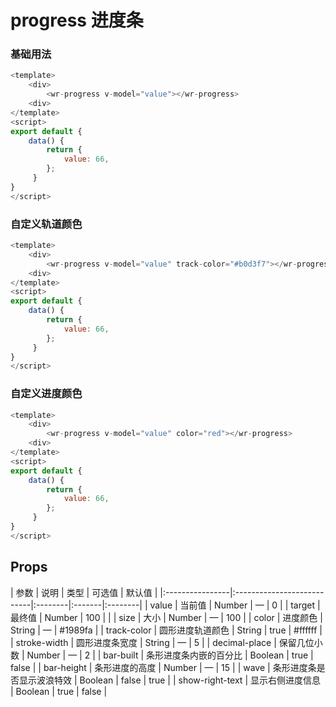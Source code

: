 # progress 进度条

### 基础用法
```js
<template>
    <div>
        <wr-progress v-model="value"></wr-progress>
    <div>
</template>
<script>
export default {
    data() {
        return {
            value: 66,
        };
     }
}
</script>
```

### 自定义轨道颜色
```js
<template>
    <div>
        <wr-progress v-model="value" track-color="#b0d3f7"></wr-progress>
    <div>
</template>
<script>
export default {
    data() {
        return {
            value: 66,
        };
     }
}
</script>
```


### 自定义进度颜色
```js
<template>
    <div>
        <wr-progress v-model="value" color="red"></wr-progress>
    <div>
</template>
<script>
export default {
    data() {
        return {
            value: 66,
        };
     }
}
</script>
```

##  Props

<md-table-warp>
| 参数            | 说明                       | 类型    | 可选值 | 默认值  |
|:----------------|:---------------------------|:--------|:-------|:--------|
| value           | 当前值                     | Number  | —      | 0       |
| target          | 最终值                     | Number  | 100    |         |
| size            | 大小                       | Number  | —      | 100     |
| color           | 进度颜色                   | String  | —      | #1989fa |
| track-color     | 圆形进度轨道颜色           | String  | true   | #ffffff |
| stroke-width    | 圆形进度条宽度             | String  | —      | 5       |
| decimal-place   | 保留几位小数               | Number  | —      | 2       |
| bar-built       | 条形进度条内嵌的百分比     | Boolean | true   | false   |
| bar-height      | 条形进度的高度             | Number  | —      | 15      |
| wave            | 条形进度条是否显示波浪特效 | Boolean | false  | true    |
| show-right-text | 显示右侧进度信息           | Boolean | true   | false   |
</md-table-warp>